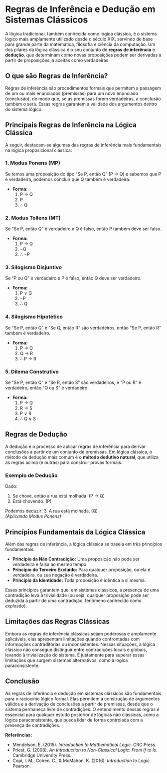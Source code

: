 
# Regras de Inferência e Dedução em Sistemas Clássicos

A lógica tradicional, também conhecida como lógica clássica, é o sistema lógico mais amplamente utilizado desde o século XIX, servindo de base para grande parte da matemática, filosofia e ciência da computação. Um dos pilares da lógica clássica é o seu conjunto de **regras de inferência** e **dedução**, que determinam como novas proposições podem ser derivadas a partir de proposições já aceitas como verdadeiras.

## O que são Regras de Inferência?

Regras de inferência são procedimentos formais que permitem a passagem de um ou mais enunciados (premissas) para um novo enunciado (conclusão), de modo que, se as premissas forem verdadeiras, a conclusão também o será. Essas regras garantem a validade dos argumentos dentro do sistema lógico.

## Principais Regras de Inferência na Lógica Clássica

A seguir, destacam-se algumas das regras de inferência mais fundamentais na lógica proposicional clássica:

### 1. Modus Ponens (MP)

Se temos uma proposição do tipo “Se P, então Q” (P → Q) e sabemos que P é verdadeira, podemos concluir que Q também é verdadeira.

- **Forma:**  
  1. P → Q  
  2. P  
  3. ∴ Q

### 2. Modus Tollens (MT)

Se “Se P, então Q” é verdadeiro e Q é falso, então P também deve ser falso.

- **Forma:**  
  1. P → Q  
  2. ¬Q  
  3. ∴ ¬P

### 3. Silogismo Disjuntivo

Se “P ou Q” é verdadeiro e P é falso, então Q deve ser verdadeiro.

- **Forma:**  
  1. P ∨ Q  
  2. ¬P  
  3. ∴ Q

### 4. Silogismo Hipotético

Se “Se P, então Q” e “Se Q, então R” são verdadeiros, então “Se P, então R” também é verdadeiro.

- **Forma:**  
  1. P → Q  
  2. Q → R  
  3. ∴ P → R

### 5. Dilema Construtivo

Se “Se P, então Q” e “Se R, então S” são verdadeiros, e “P ou R” é verdadeiro, então “Q ou S” é verdadeiro.

- **Forma:**  
  1. P → Q  
  2. R → S  
  3. P ∨ R  
  4. ∴ Q ∨ S

## Regras de Dedução

A dedução é o processo de aplicar regras de inferência para derivar conclusões a partir de um conjunto de premissas. Em lógica clássica, o método de dedução mais comum é o **método dedutivo natural**, que utiliza as regras acima (e outras) para construir provas formais.

### Exemplo de Dedução

Dado:
1. Se chove, então a rua está molhada. (P → Q)
2. Está chovendo. (P)

Podemos deduzir:
3. A rua está molhada. (Q)  
*(Aplicando Modus Ponens)*

## Princípios Fundamentais da Lógica Clássica

Além das regras de inferência, a lógica clássica se baseia em três princípios fundamentais:

- **Princípio da Não Contradição:** Uma proposição não pode ser verdadeira e falsa ao mesmo tempo.
- **Princípio do Terceiro Excluído:** Para qualquer proposição, ou ela é verdadeira, ou sua negação é verdadeira.
- **Princípio da Identidade:** Toda proposição é idêntica a si mesma.

Esses princípios garantem que, em sistemas clássicos, a presença de uma contradição leva à trivialidade (ou seja, qualquer proposição pode ser deduzida a partir de uma contradição, fenômeno conhecido como *explosão*).

## Limitações das Regras Clássicas

Embora as regras de inferência clássicas sejam poderosas e amplamente aplicáveis, elas apresentam limitações quando confrontadas com informações contraditórias ou inconsistentes. Nessas situações, a lógica clássica não consegue distinguir entre contradições locais e globais, levando à trivialização do sistema. É justamente para superar essas limitações que surgem sistemas alternativos, como a lógica paraconsistente.

## Conclusão

As regras de inferência e dedução em sistemas clássicos são fundamentais para o raciocínio lógico formal. Elas permitem a construção de argumentos válidos e a derivação de conclusões a partir de premissas, desde que o sistema permaneça livre de contradições. O entendimento dessas regras é essencial para qualquer estudo posterior de lógicas não clássicas, como a lógica paraconsistente, que busca lidar de forma controlada com a presença de contradições.


**Referências:**
- Mendelson, E. (2015). *Introduction to Mathematical Logic*. CRC Press.
- Priest, G. (2008). *An Introduction to Non-Classical Logic: From If to Is*. Cambridge University Press.
- Copi, I. M., Cohen, C., & McMahon, K. (2016). *Introduction to Logic*. Pearson.

